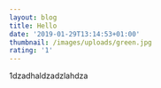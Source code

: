 ```yaml
---
layout: blog
title: Hello
date: '2019-01-29T13:14:53+01:00'
thumbnail: /images/uploads/green.jpg
rating: '1'
---
```

1dzadhaldzadzlahdza
